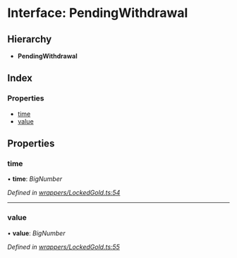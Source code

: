 # Interface: PendingWithdrawal

## Hierarchy

* **PendingWithdrawal**

## Index

### Properties

* [time](_wrappers_lockedgold_.pendingwithdrawal.md#time)
* [value](_wrappers_lockedgold_.pendingwithdrawal.md#value)

## Properties

###  time

• **time**: *BigNumber*

*Defined in [wrappers/LockedGold.ts:54](https://github.com/celo-org/celo-monorepo/blob/master/packages/sdk/contractkit/src/wrappers/LockedGold.ts#L54)*

___

###  value

• **value**: *BigNumber*

*Defined in [wrappers/LockedGold.ts:55](https://github.com/celo-org/celo-monorepo/blob/master/packages/sdk/contractkit/src/wrappers/LockedGold.ts#L55)*
